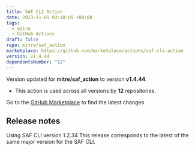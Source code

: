 ```yaml
---
title: SAF CLI Action
date: 2023-11-01 03:18:05 +00:00
tags:
  - mitre
  - GitHub Actions
draft: false
repo: mitre/saf_action
marketplace: https://github.com/marketplace/actions/saf-cli-action
version: v1.4.44
dependentsNumber: "12"
---
```



Version updated for **mitre/saf_action** to version **v1.4.44**.
- This action is used across all versions by **12** repositories.

Go to the [GitHub Marketplace](https://github.com/marketplace/actions/saf-cli-action) to find the latest changes.

## Release notes

Using SAF CLI version 1.2.34
This release corresponds to the latest of the same major version for the SAF CLI.


